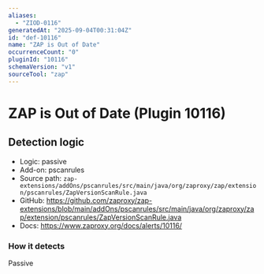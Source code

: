 ```yaml
---
aliases:
  - "ZIOD-0116"
generatedAt: "2025-09-04T00:31:04Z"
id: "def-10116"
name: "ZAP is Out of Date"
occurrenceCount: "0"
pluginId: "10116"
schemaVersion: "v1"
sourceTool: "zap"
---
```


# ZAP is Out of Date (Plugin 10116)

## Detection logic

- Logic: passive
- Add-on: pscanrules
- Source path: `zap-extensions/addOns/pscanrules/src/main/java/org/zaproxy/zap/extension/pscanrules/ZapVersionScanRule.java`
- GitHub: https://github.com/zaproxy/zap-extensions/blob/main/addOns/pscanrules/src/main/java/org/zaproxy/zap/extension/pscanrules/ZapVersionScanRule.java
- Docs: https://www.zaproxy.org/docs/alerts/10116/

### How it detects

Passive

